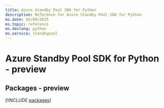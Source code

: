 ```yaml
---
title: Azure Standby Pool SDK for Python
description: Reference for Azure Standby Pool SDK for Python
ms.date: 05/09/2025
ms.topic: reference
ms.devlang: python
ms.service: standbypool
---
```

# Azure Standby Pool SDK for Python - preview
## Packages - preview
[!INCLUDE [packages](standby-pool-index.md)]